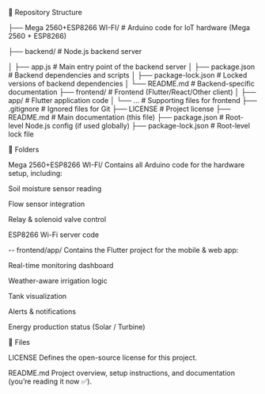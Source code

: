 📂 Repository Structure

├── Mega 2560+ESP8266 WI-FI/   # Arduino code for IoT hardware (Mega 2560 + ESP8266)

├── backend/                   # Node.js backend server

│   ├── app.js                 # Main entry point of the backend server
│   ├── package.json           # Backend dependencies and scripts
│   ├── package-lock.json      # Locked versions of backend dependencies
│   └── README.md              # Backend-specific documentation
├── frontend/                  # Frontend (Flutter/React/Other client)
│   ├── app/                   # Flutter application code
│   └── ...                    # Supporting files for frontend
├── .gitignore                 # Ignored files for Git
├── LICENSE                    # Project license
├── README.md                  # Main documentation (this file)
├── package.json               # Root-level Node.js config (if used globally)
├── package-lock.json          # Root-level lock file




📁 Folders

Mega 2560+ESP8266 WI-FI/
Contains all Arduino code for the hardware setup, including:

Soil moisture sensor reading

Flow sensor integration

Relay & solenoid valve control

ESP8266 Wi-Fi server code

-- frontend/app/
Contains the Flutter project for the mobile & web app:

Real-time monitoring dashboard

Weather-aware irrigation logic

Tank visualization

Alerts & notifications

Energy production status (Solar / Turbine)

📄 Files

LICENSE
Defines the open-source license for this project.

README.md
Project overview, setup instructions, and documentation (you’re reading it now ✅).
